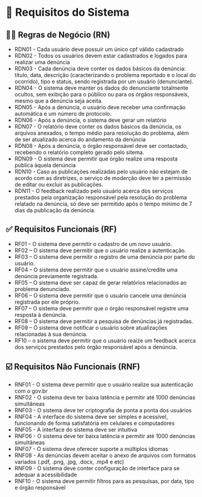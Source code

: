 # 📃 Requisitos do Sistema


## 🧑‍💼 Regras de Negócio (RN)
- RDN01 - Cada usuário deve possuir um único cpf válido cadastrado
- RDN02 - Todos os usuários devem estar cadastrados e logados para realizar uma denúncia
- RDN03 - Cada denúncia deve conter os dados básicos da denúncia: título, data, descrição (caracterizando o problema reportado e o local do ocorrido), tipo e status, sendo registrada por um usuário (denunciante).
- RDN04 - O sistema deve manter os dados do denunciante totalmente ocultos, sem exibição para o público ou para os órgãos responsáveis, mesmo que a denúncia seja aceita.
- RDN05 - Após a denúncia, o usuário deve receber uma confirmação automática e um número de protocolo.
- RDN06 - Após a denúncia, o sistema deve gerar um relatório
- RDN07 - O relatório deve conter os dados básicos da denúncia, os arquivos anexados, o tempo médio para resolução do problema, além de ser atualizado acerca do andamento da denúncia 
- RDN08 - Após a denúncia, o órgão responsável deve ser contactado, recebendo o relatório completo gerado pelo sitema.
- RDN09 - O sistema deve permitir que órgão realize uma resposta pública àquela denúncia
- RDN10 - Caso as publicações realizadas pelo usuário não estejam de acordo com as diretrizes, o serviço de moderção deve ter a permissão de editar ou excluir as publicações.
- RDN11 - O feedback realizado pelo usuário acerca dos serviços prestados pela organização responsável pela resolução do problema relatado na denúncia, só deve ser permitido após o tempo mínimo de 7 dias da publicação da denúncia.

## ✅ Requisitos Funcionais (RF)
- RF01 – O sistema deve permitir o cadastro de um novo usuário.
- RF02 – O sistema deve permitir que o usuário realize a autenticação.
- RF03 – O sistema deve permitir o registro de uma denúncia por parte do usuário.
- RF04 – O sistema deve permitir que o usuário assine/credite uma denúncia previamente registrada.
- RF05 – O sistema deve ser capaz de gerar relatórios relacionados ao problema denunciado.
- RF06 – O sistema deve permitir que o usuário cancele uma denúncia registrada por ele próprio.
- RF07 – O sistema deve permitir que o órgão responsável registre uma resposta à denúncia.
- RF08 – O sistema deve permitir a pesquisa de denúncias já registradas.
- RF09 – O sistema deve notificar o usuário sobre atualizações relacionadas à sua denúncia.
- RF10 – o sistema deve permitir que o usuário reaize um feedback acerca dos serviços prestados pelo órgão responsável após a denúncia. 

## :ballot_box_with_check: Requisitos Não Funcionais (RNF)
- RNF01 - O sistema deve permitir que o usuário realize sua autenticação com o gov.br
- RNF02 - O sistema deve ter baixa latência e permitir até 1000 denúncias simultâneas
- RNF03 - O sistema deve ter criptografia de ponta a ponta dos usuários
- RNF04 - A interface do sistema deve ser simples e acessível, funcionando de forma satisfatória em celulares e computadores
- RNF05 - A interface do sistema deve ser intuitiva
- RNF06 - O sistema deve ter baixa latência e permitir até 1000 denúncias simultâneas
- RNF07 - O sistema deve oferecer suporte a múltiplos idiomas
- RNF08 - As denúncias devem aceitar o anexo de arquivos com formatos variados (.pdf, .png, .jpg, .docx, .mp4 e etc)
- RNF09 - O sistema deve conter configuração de interface para se adequar a acessibilidade
- RNF10 - O sistema deve permitir filtros para as pesquisas, por data, tipo e órgão responsável
